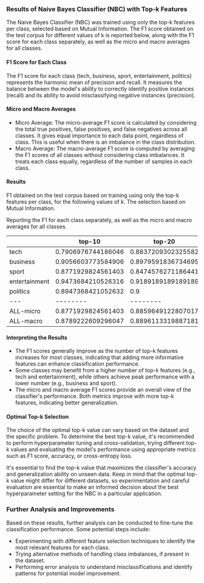 ### Results of Naive Bayes Classifier (NBC) with Top-k Features

The Naive Bayes Classifier (NBC) was trained using only the top-k features per class, selected based on Mutual Information. The F1 score obtained on the test corpus for different values of k is reported below, along with the F1 score for each class separately, as well as the micro and macro averages for all classes.

#### F1 Score for Each Class
The F1 score for each class (tech, business, sport, entertainment, politics) represents the harmonic mean of precision and recall. It measures the balance between the model's ability to correctly identify positive instances (recall) and its ability to avoid misclassifying negative instances (precision).

#### Micro and Macro Averages
- Micro Average: The micro-average F1 score is calculated by considering the total true positives, false positives, and false negatives across all classes. It gives equal importance to each data point, regardless of class. This is useful when there is an imbalance in the class distribution.
- Macro Average: The macro-average F1 score is computed by averaging the F1 scores of all classes without considering class imbalances. It treats each class equally, regardless of the number of samples in each class.

#### Results
F1 obtained on the test corpus based on training using only the top-k features per class, for the following values of k. The selection based on Mutual Information.

Reporting the F1 for each class separately, as well as the micro and macro averages for all classes.

|   | top-10 | top-20 | top-40 | top-80 | top-160|
|---|--------|--------|--------|--------|--------|
tech |0.7906976744186046| 0.8837209302325582| 0.9268292682926829| 0.975609756097561|0.9523809523809523 |
business |0.9056603773584906 |0.8979591836734695 | 0.9199999999999999| 0.9600000000000001| 0.9019607843137256|
sport |0.8771929824561403 | 0.8474576271186441| 0.9122807017543859| 0.9285714285714286|0.9615384615384616 |
entertainment |0.9473684210526316 | 0.9189189189189189| 0.9743589743589743| 0.9500000000000001| 0.9|
politics |0.8947368421052632 |0.9 |0.9268292682926829 |0.9268292682926829 |0.9302325581395349 |
|---|--------|--------|--------|--------|--------|
ALL-micro | 0.8771929824561403|0.8859649122807017 | 0.9298245614035088| 0.9473684210526315| 0.9298245614035088|
ALL-macro | 0.8789222609296047| 0.8896113319887181| 0.9320596425397453|0.9482020905923345 | 0.9292225512745349|

#### Interpreting the Results
- The F1 scores generally improve as the number of top-k features increases for most classes, indicating that adding more informative features can enhance classification performance.
- Some classes may benefit from a higher number of top-k features (e.g., tech and entertainment), while others achieve peak performance with a lower number (e.g., business and sport).
- The micro and macro average F1 scores provide an overall view of the classifier's performance. Both metrics improve with more top-k features, indicating better generalization.

#### Optimal Top-k Selection
The choice of the optimal top-k value can vary based on the dataset and the specific problem. To determine the best top-k value, it's recommended to perform hyperparameter tuning and cross-validation, trying different top-k values and evaluating the model's performance using appropriate metrics such as F1 score, accuracy, or cross-entropy loss.

It's essential to find the top-k value that maximizes the classifier's accuracy and generalization ability on unseen data. Keep in mind that the optimal top-k value might differ for different datasets, so experimentation and careful evaluation are essential to make an informed decision about the best hyperparameter setting for the NBC in a particular application.

### Further Analysis and Improvements
Based on these results, further analysis can be conducted to fine-tune the classification performance. Some potential steps include:
- Experimenting with different feature selection techniques to identify the most relevant features for each class.
- Trying alternative methods of handling class imbalances, if present in the dataset.
- Performing error analysis to understand misclassifications and identify patterns for potential model improvement.

